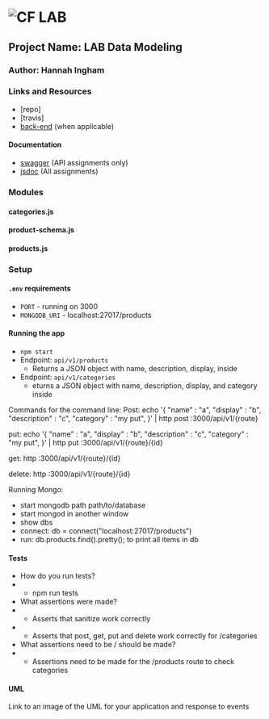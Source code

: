 ![CF](http://i.imgur.com/7v5ASc8.png) LAB
=================================================

## Project Name: LAB Data Modeling

### Author: Hannah Ingham

### Links and Resources
* [repo]
* [travis]
* [back-end](http://xyz.com) (when applicable)


#### Documentation
* [swagger](http://xyz.com) (API assignments only)
* [jsdoc](http://xyz.com) (All assignments)

### Modules
#### categories.js
#### product-schema.js
#### products.js


### Setup
#### `.env` requirements
* `PORT` - running on 3000
* `MONGODB_URI` - localhost:27017/products

#### Running the app
* `npm start`
* Endpoint:  `api/v1/products` 
  * Returns a JSON object with name, description, display, inside
* Endpoint: `api/v1/categories`
  * eturns a JSON object with name, description, display, and category inside
  
Commands for the command line: 
Post: echo '{
	"name" : "a",
	"display" : "b",
	"description" : "c",
	"category" : "my put",
}' | http post :3000/api/v1/{route}

put: echo '{
	"name" : "a",
	"display" : "b",
	"description" : "c",
	"category" : "my put",
}' | http put :3000/api/v1/{route}/{id}

get: http :3000/api/v1/{route}/{id}

delete: http :3000/api/v1/{route}/{id}

Running Mongo:
* start mongodb path path/to/database
* start mongod in another window
* show dbs
* connect: db = connect("localhost:27017/products")
* run: db.products.find().pretty(); to print all items in db

#### Tests
* How do you run tests? 
* * npm run tests
* What assertions were made?
* * Asserts that sanitize work correctly
* * Asserts that post, get, put and delete work correctly for /categories
* What assertions need to be / should be made?
* * Assertions need to be made for the /products route to check categories 

#### UML
Link to an image of the UML for your application and response to events
